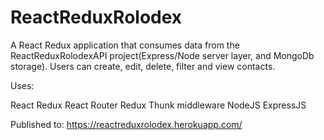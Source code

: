 # ReactReduxRolodex

A React Redux application that consumes data from the ReactReduxRolodexAPI project(Express/Node server layer, and MongoDb storage).  Users can create, edit, delete, filter and view contacts. 

Uses:

React
Redux
React Router
Redux Thunk middleware
NodeJS
ExpressJS

Published to: https://reactreduxrolodex.herokuapp.com/
